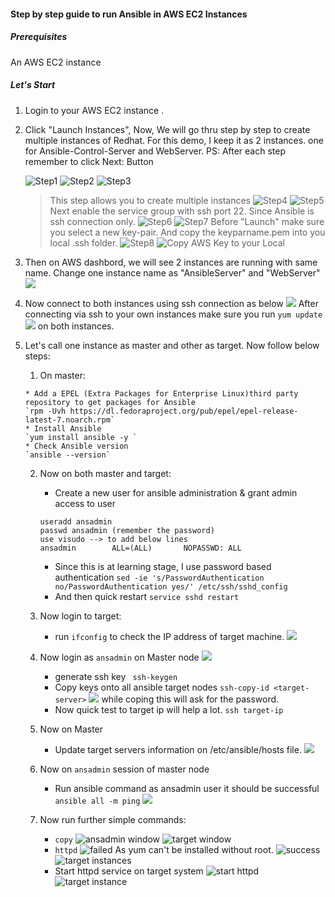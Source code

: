 #### Step by step guide to run Ansible in AWS EC2 Instances

##### Prerequisites
An AWS EC2 instance

##### Let's Start

1.  Login to your AWS EC2 instance .
2.  Click "Launch Instances", 
    Now, We will go thru step by step to create multiple instances of Redhat.
    For this demo, I keep it as 2 instances. one for Ansible-Control-Server and WebServer.
    PS: After each step remember to click Next: Button
    
    ![Step1](/Images/Step1.png)
    ![Step2](/Images/Step2.png) 
    ![Step3](/Images/Step3.png) 
    > This step allows you to create multiple instances
    ![Step4](/Images/Step4.png)
    ![Step5](/Images/Step5.png)
    > Next enable the service group with ssh port 22. Since Ansible is ssh connection only.
    ![Step6](/Images/Step6.png)
    ![Step7](/Images/Step7.png)
    > Before "Launch" make sure you select a new key-pair. And copy the keyparname.pem into you local .ssh folder.
    ![Step8](/Images/Step8.png)
    ![Copy AWS Key to your Local](/Images/Copy%20AWS%20key%20to%20Local.png)
3.  Then on AWS dashbord, we will see 2 instances are running with same name.
    Change one instance name as "AnsibleServer" and "WebServer"   
    ![](/Images/Rename%20Instances.png)  
4.  Now connect to both instances using ssh connection as below
    ![](/Images/AWS%20HostName.png)
    After connecting via ssh to your own instances make sure you run `yum update`
    ![](/Images/SSH%20Connections.png) on both instances.
5.  Let's call one instance as master and other as target. 
    Now follow below steps:
    
    1.   On master: 
  
        * Add a EPEL (Extra Packages for Enterprise Linux)third party repository to get packages for Ansible
        `rpm -Uvh https://dl.fedoraproject.org/pub/epel/epel-release-latest-7.noarch.rpm`
        * Install Ansible
        `yum install ansible -y `
        * Check Ansible version
        `ansible --version`
    2.  Now on both master and target:
        * Create a new user for ansible administration & grant admin access to user
        ```
        useradd ansadmin
        passwd ansadmin (remember the password)
        use visudo --> to add below lines
        ansadmin        ALL=(ALL)       NOPASSWD: ALL
        ```
        * Since this is at learning stage, I use password based authentication 
        `sed -ie 's/PasswordAuthentication no/PasswordAuthentication yes/' /etc/ssh/sshd_config`
        * And then quick restart
        `service sshd restart`
        
    3.  Now login to target:
        * run `ifconfig` to check the IP address of target machine.
        ![](/Images/ip%20addr%20target%20machine.png)
        
    4.  Now login as `ansadmin` on Master node
        ![](/Images/ansadmin%20ssh%20login.png)
        * generate ssh key
        ` ssh-keygen`
        * Copy keys onto all ansible target nodes
        `ssh-copy-id <target-server>`
        ![](/Images/copy%20ssh%20key%20to%20target%20node.png)
        while coping this will ask for the password.
        * Now quick test to target ip will help a lot.
        `ssh target-ip`
        
    5.  Now on Master
        * Update target servers information on /etc/ansible/hosts file.
        ![](/Images/ansible%20host.png)
        
    6.  Now on `ansadmin` session of master node
        * Run ansible command as ansadmin user it should be successful 
        ` ansible all -m ping`
        ![](/Images/AnsibleCommand.png)
        
     7. Now run further simple commands:
        * `copy`
        ![ansadmin window](/Images/ansadmin-1.png)
        ![target window](/Images/target-1.png)
        * `httpd`
        ![failed](/Images/failed%20htpsd.png) 
        As yum can't be installed without root.
        ![success](/Images/success%20httpd.png)
        ![target instances](/Images/httpd%20on%20target.png)
        * Start httpd service on target system
        ![start httpd](/Images/start%20httpd%20master.png)
        ![target instance](/Images/httpd%20running%20on%20target.png)